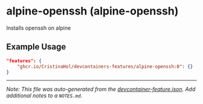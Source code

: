 
# alpine-openssh (alpine-openssh)

Installs openssh on alpine

## Example Usage

```json
"features": {
    "ghcr.io/CristinaHol/devcontainers-features/alpine-openssh:0": {}
}
```





---

_Note: This file was auto-generated from the [devcontainer-feature.json](https://github.com/CristinaHol/devcontainers-features/blob/main/src/alpine-openssh/devcontainer-feature.json).  Add additional notes to a `NOTES.md`._
